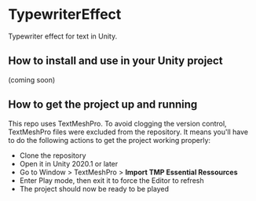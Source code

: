# TypewriterEffect
Typewriter effect for text in Unity.

## How to install and use in your Unity project
(coming soon)

## How to get the project up and running
This repo uses TextMeshPro. To avoid clogging the version control, TextMeshPro files were excluded from the repository. 
It means you'll have to do the following actions to get the project working properly:
- Clone the repository
- Open it in Unity 2020.1 or later
- Go to Window > TextMeshPro > **Import TMP Essential Ressources**
- Enter Play mode, then exit it to force the Editor to refresh
- The project should now be ready to be played